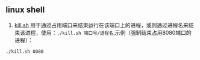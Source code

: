 ## linux shell

1. [kill.sh](https://github.com/yinjk/linux-shell/blob/master/kill.sh) 用于通过占用端口来结束运行在该端口上的进程，或则通过进程名来结束该进程，使用：`./kill.sh 端口号/进程名`,示例（强制结束占用8080端口的进程）：
```shell
./kill.sh 8080
```
